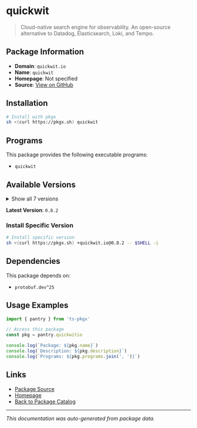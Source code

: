 # quickwit

> Cloud-native search engine for observability. An open-source alternative to Datadog, Elasticsearch, Loki, and Tempo.

## Package Information

- **Domain**: `quickwit.io`
- **Name**: `quickwit`
- **Homepage**: Not specified
- **Source**: [View on GitHub](https://github.com/pkgxdev/pantry/tree/main/projects/quickwit.io/package.yml)

## Installation

```bash
# Install with pkgx
sh <(curl https://pkgx.sh) quickwit
```

## Programs

This package provides the following executable programs:

- `quickwit`

## Available Versions

<details>
<summary>Show all 7 versions</summary>

- `0.8.2`, `0.8.1`, `0.8.0`, `0.7.1`, `0.7.0`
- `0.6.5`, `0.6.4`

</details>

**Latest Version**: `0.8.2`

### Install Specific Version

```bash
# Install specific version
sh <(curl https://pkgx.sh) +quickwit.io@0.8.2 -- $SHELL -i
```

## Dependencies

This package depends on:

- `protobuf.dev^25`

## Usage Examples

```typescript
import { pantry } from 'ts-pkgx'

// Access this package
const pkg = pantry.quickwitio

console.log(`Package: ${pkg.name}`)
console.log(`Description: ${pkg.description}`)
console.log(`Programs: ${pkg.programs.join(', ')}`)
```

## Links

- [Package Source](https://github.com/pkgxdev/pantry/tree/main/projects/quickwit.io/package.yml)
- [Homepage](#)
- [Back to Package Catalog](../package-catalog.md)

---

*This documentation was auto-generated from package data.*
